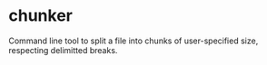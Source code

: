 # chunker
Command line tool to split a file into chunks of user-specified size, respecting delimitted breaks.

